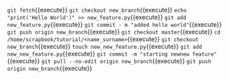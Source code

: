 `git fetch`{{execute}}
`git checkout new_branch`{{execute}}
`echo "print('Hello World')" >> new_feature.py`{{execute}}
`git add new_feature.py`{{execute}} 
`git commit - m "added hello world"`{{execute}}
`git push origin new_branch`{{execute}}
`git checkout master`{{execute}}
`cd /home/scrapbook/tutorial/<name_surname>`{{execute}}
`git checkout new_branch`{{execute}}
`touch new_new_feature.py`{{execute}}
`git add new_new_feature.py`{{execute}}
`git commit -m "starting newnew feature"`{{execute}} 
`git pull --no-edit origin new_branch`{{execute}}
`git push origin new_branch`{{execute}}
